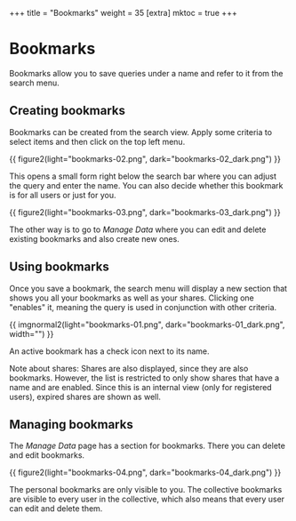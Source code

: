 +++
title = "Bookmarks"
weight = 35
[extra]
mktoc = true
+++

# Bookmarks

Bookmarks allow you to save queries under a name and refer to it from the search menu.

## Creating bookmarks

Bookmarks can be created from the search view. Apply some criteria to
select items and then click on the top left menu.

{{ figure2(light="bookmarks-02.png", dark="bookmarks-02_dark.png") }}

This opens a small form right below the search bar where you can
adjust the query and enter the name. You can also decide whether this
bookmark is for all users or just for you.

{{ figure2(light="bookmarks-03.png", dark="bookmarks-03_dark.png") }}

The other way is to go to *Manage Data* where you can edit and delete
existing bookmarks and also create new ones.


## Using bookmarks

Once you save a bookmark, the search menu will display a new section
that shows you all your bookmarks as well as your shares. Clicking one
"enables" it, meaning the query is used in conjunction with other
criteria.

<div class="flex items-center justify-center">
  {{ imgnormal2(light="bookmarks-01.png", dark="bookmarks-01_dark.png", width="") }}
</div>

An active bookmark has a check icon next to its name.

Note about shares: Shares are also displayed, since they are also
bookmarks. However, the list is restricted to only show shares that
have a name and are enabled. Since this is an internal view (only for
registered users), expired shares are shown as well.

## Managing bookmarks

The *Manage Data* page has a section for bookmarks. There you can
delete and edit bookmarks.

{{ figure2(light="bookmarks-04.png", dark="bookmarks-04_dark.png") }}

The personal bookmarks are only visible to you. The collective
bookmarks are visible to every user in the collective, which also
means that every user can edit and delete them.
